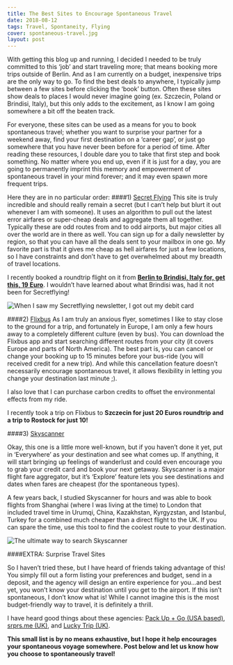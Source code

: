 ```yaml
---
title: The Best Sites to Encourage Spontaneous Travel
date: 2018-08-12
tags: Travel, Spontaneity, Flying
cover: spontaneous-travel.jpg
layout: post
---
```


With getting this blog up and running, I decided I needed to be truly committed to this ‘job’ and start traveling more; that means booking more trips outside of Berlin. And as I am currently on a budget, inexpensive trips are the only way to go. To find the best deals to anywhere, I typically jump between a few sites before clicking the ‘book’ button. Often these sites show deals to places I would never imagine going (ex. Szczecin, Poland or Brindisi, Italy), but this only adds to the excitement, as I know I am going somewhere a bit off the beaten track.

For everyone, these sites can be used as a means for you to book spontaneous travel; whether you want to surprise your partner for a weekend away, find your first destination on a ‘career gap’, or just go somewhere that you have never been before for a period of time. After reading these resources, I double dare you to take that first step and book something. No matter where you end up, even if it is just for a day, you are going to permanently imprint this memory and empowerment of spontaneous travel in your mind forever; and it may even spawn more frequent trips.

Here they are in no particular order:
####1) [Secret Flying](secretflying.com)
This site is truly incredible and should really remain a secret (but I can’t help but blurt it out whenever I am with someone). It uses an algorithm to pull out the latest error airfares or super-cheap deals and aggregate them all together. Typically these are odd routes from and to odd airports, but major cities all over the world are in there as well. You can sign up for a daily newsletter by region, so that you can have all the deals sent to your mailbox in one go. My favorite part is that it gives me cheap as hell airfares for just a few locations, so I have constraints and don’t have to get overwhelmed about my breadth of travel locations.

I recently booked a roundtrip flight on it from [<b>Berlin to Brindisi, Italy for, get this, 19 Euro</b>](https://www.secretflying.com/posts/berlin-germany-to-brindisi-italy-for-only-e19-roundtrip/). I wouldn’t have learned about what Brindisi was, had it not been for Secretflying!

![When I saw my Secretflying newsletter, I got out my debit card](https://res.cloudinary.com/dofuzeof4/image/upload/v1534102326/The%20Hopeless%20Roamantic/Random/Screen_Shot_2018-08-12_at_7.54.37_PM.png)

####2) [Flixbus](https://www.flixbus.com/)
As I am truly an anxious flyer, sometimes I like to stay close to the ground for a trip, and fortunately in Europe,  I am only a few hours away to a completely different culture (even by bus). You can download the Flixbus app and start searching different routes from your city (it covers Europe and parts of North America). The best part is, you can cancel or change your booking up to 15 minutes before your bus-ride (you will received credit for a new trip). And while this cancellation feature doesn’t necessarily encourage spontaneous travel, it allows flexibility in letting you change your destination last minute ;).

I also love that I can purchase carbon credits to offset the environmental effects from my ride.

I recently took a trip on Flixbus to <b>Szczecin for just 20 Euros roundtrip and a trip to Rostock for just 10!</b>

####3) [Skyscanner](https://www.skyscanner.net/)

Okay, this one is a little more well-known, but if you haven’t done it yet, put in ‘Everywhere’ as your destination and see what comes up. If anything, it will start bringing up feelings of wanderlust and could even encourage you to grab your credit card and book your next getaway. Skyscanner is a major flight fare aggregator, but it’s ‘Explore’ feature lets you see destinations and dates when fares are cheapest (for the spontaneous types).

A few years back, I studied Skyscanner for hours and was able to book flights from Shanghai (where I was living at the time) to London that included travel time in Urumqi, China, Kazakhstan, Kyrgyzstan, and Istanbul, Turkey for a combined much cheaper than a direct flight to the UK. If you can spare the time, use this tool to find the coolest route to your destination.

![The ultimate way to search Skyscanner](https://res.cloudinary.com/dofuzeof4/image/upload/v1534102470/The%20Hopeless%20Roamantic/Random/Screen_Shot_2018-08-12_at_9.34.16_PM.png)

####EXTRA: Surprise Travel Sites

So I haven’t tried these, but I have heard of friends taking advantage of this! You simply fill out a form listing your preferences and budget, send in a deposit, and the agency will design an entire experience for you...and best yet, you won’t know your destination until you get to the airport. If this isn’t spontaneous, I don’t know what is! While I cannot imagine this is the most budget-friendly way to travel, it is definitely a thrill.

I have heard good things about these agencies: [Pack Up + Go (USA based)](https://www.packupgo.com/), [srprs.me (UK)](https://srprs.me/uk), and [Lucky Trip (UK)](https://luckytrip.co.uk/).

<b>This small list is by no means exhaustive, but I hope it help encourages your spontaneous voyage somewhere. Post below and let us know how you choose to spontaneously travel!</b>
